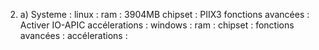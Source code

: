 2. a) Systeme : 
linux : 
    ram : 3904MB
    chipset : PIIX3
    fonctions avancées : Activer IO-APIC
    accélerations : 
windows :
    ram : 
    chipset :
    fonctions avancées :
    accélerations :


